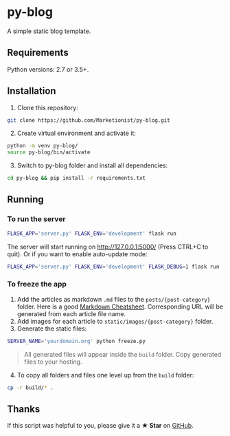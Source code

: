 # py-blog

A simple static blog template.

## Requirements
Python versions: 2.7 or 3.5+.

## Installation
1. Clone this repository:
```bash
git clone https://github.com/Marketionist/py-blog.git
```
2. Create virtual environment and activate it:
```bash
python -m venv py-blog/
source py-blog/bin/activate
```
3. Switch to py-blog folder and install all dependencies:
```bash
cd py-blog && pip install -r requirements.txt
```

## Running
### To run the server
```bash
FLASK_APP='server.py' FLASK_ENV='development' flask run
```
The server will start running on http://127.0.0.1:5000/ (Press CTRL+C to quit).
Or if you want to enable auto-update mode:
```bash
FLASK_APP='server.py' FLASK_ENV='development' FLASK_DEBUG=1 flask run
```

### To freeze the app
1. Add the articles as markdown `.md` files to the `posts/{post-category}`
folder. Here is a good
[Markdown Cheatsheet](https://github.com/adam-p/markdown-here/wiki/Markdown-Cheatsheet).
Corresponding URL will be generated from each article file name.
2. Add images for each article to `static/images/{post-category}` folder.
3. Generate the static files:
```bash
SERVER_NAME='yourdomain.org' python freeze.py
```
> All generated files will appear inside the `build` folder. Copy generated
> files to your hosting.
4. To copy all folders and files one level up from the `build` folder:
```bash
cp -r build/* .
```

## Thanks
If this script was helpful to you, please give it a **★ Star** on
[GitHub](https://github.com/Marketionist/py-blog).
